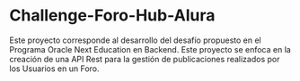 # Challenge-Foro-Hub-Alura
Este proyecto corresponde al desarrollo del desafío propuesto en el  Programa Oracle Next Education en Backend. Este proyecto se enfoca en la creación de una API Rest  para la gestión de publicaciones realizados por los Usuarios en un Foro.
